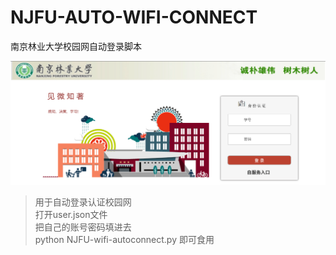 # NJFU-AUTO-WIFI-CONNECT
南京林业大学校园网自动登录脚本

![njfiwifi](njfuwifi.png)
> 用于自动登录认证校园网<br>
> 打开user.json文件<br>
> 把自己的账号密码填进去<br>
> python NJFU-wifi-autoconnect.py 即可食用
